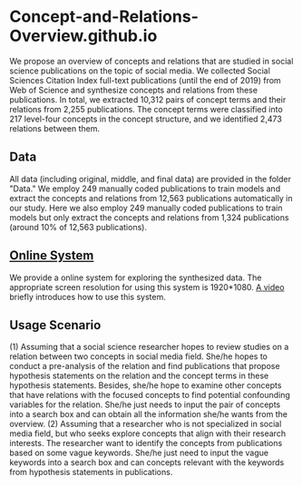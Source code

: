 # Concept-and-Relations-Overview.github.io
We propose an overview of concepts and relations that are studied in social science publications on the topic of social media. We collected Social Sciences Citation Index full-text publications (until the end of 2019) from Web of Science and synthesize concepts and relations from these publications. In total, we extracted 10,312 pairs of concept terms and their relations from 2,255 publications. The concept terms were classified into 217 level-four concepts in the concept structure, and we identified 2,473 relations between them.

## Data
All data (including original, middle, and final data) are provided in the folder "Data." We employ 249 manually coded publications to train models and extract the concepts and relations from 12,563 publications automatically in our study. Here we also employ 249 manually coded publications to train models but only extract the concepts and relations from 1,324 publications (around 10% of 12,563 publications).

## [Online System](https://concept-and-relations-overview.github.io/)
 We provide a online system for exploring the synthesized data. The appropriate screen resolution for using this system is 1920*1080. [A video](/static/Video.mp4) briefly introduces how to use this system.

## Usage Scenario
(1) Assuming that a social science researcher hopes to review studies on a relation between two concepts in social media field. She/he hopes to conduct a pre-analysis of the relation and find publications that propose hypothesis statements on the relation and the concept terms in these hypothesis statements. Besides, she/he hope to examine other concepts that have relations with the focused concepts to find potential confounding variables for the relation. She/he just needs to input the pair of concepts into a search box and can obtain all the information she/he wants from the overview. 
(2) Assuming that a researcher who is not specialized in social media field, but who seeks explore concepts that align with their research interests. The researcher want to identify the concepts from publications based on some vague keywords. She/he just need to input the vague keywords into a search box and can concepts relevant with the keywords from hypothesis statements in publications.
